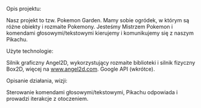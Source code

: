 Opis projektu:

Nasz projekt to tzw. Pokemon Garden. Mamy sobie ogródek, w którym są różne obiekty i rozmaite Pokemony. Jesteśmy Mistrzem Pokemon i komendami głosowymi/tekstowymi kierujemy i komunikujemy się z naszym Pikachu. 

Użyte technologie:

Silnik graficzny Angel2D, wykorzystujący rozmaite biblioteki i silnik fizyczny Box2D, więcej na www.angel2d.com.
Google API (wkrótce).

Opisanie działania, wizji:

Sterowanie komendami głosowymi/tekstowymi, Pikachu odpowiada i prowadzi iterakcje z otoczeniem.
